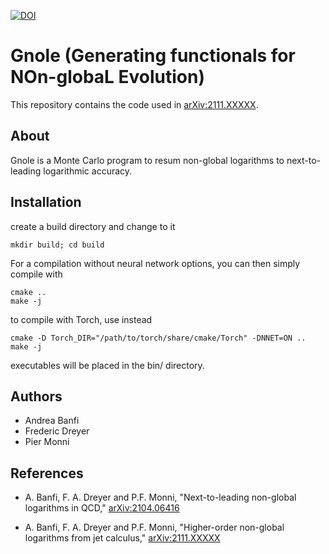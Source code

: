 [![DOI](https://zenodo.org/badge/DOI/10.5281/zenodo.5637033.svg)](https://doi.org/10.5281/zenodo.5637033)

Gnole (Generating functionals for NOn-globaL Evolution)
=================================================

This repository contains the code used in [arXiv:2111.XXXXX](https://arxiv.org/abs/2111.XXXXX "MC non-global paper").

## About

Gnole is a Monte Carlo program to resum non-global logarithms to next-to-leading logarithmic accuracy.

## Installation

create a build directory and change to it
```
mkdir build; cd build
```

For a compilation without neural network options, you can then simply compile with
```
cmake ..
make -j
```

to compile with Torch, use instead
```
cmake -D Torch_DIR="/path/to/torch/share/cmake/Torch" -DNNET=ON ..
make -j
```

executables will be placed in the bin/ directory.

## Authors

* Andrea Banfi
* Frederic Dreyer
* Pier Monni

## References

* A. Banfi, F. A. Dreyer and P.F. Monni, "Next-to-leading non-global logarithms in QCD,"
  [arXiv:2104.06416](https://arxiv.org/abs/2104.06416 "theory non-global paper")

* A. Banfi, F. A. Dreyer and P.F. Monni, "Higher-order non-global logarithms from jet calculus,"
  [arXiv:2111.XXXXX](https://arxiv.org/abs/2111.XXXXX "MC non-global paper")
